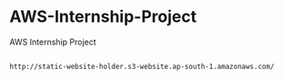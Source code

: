 # AWS-Internship-Project
AWS Internship Project

```

http://static-website-holder.s3-website.ap-south-1.amazonaws.com/
